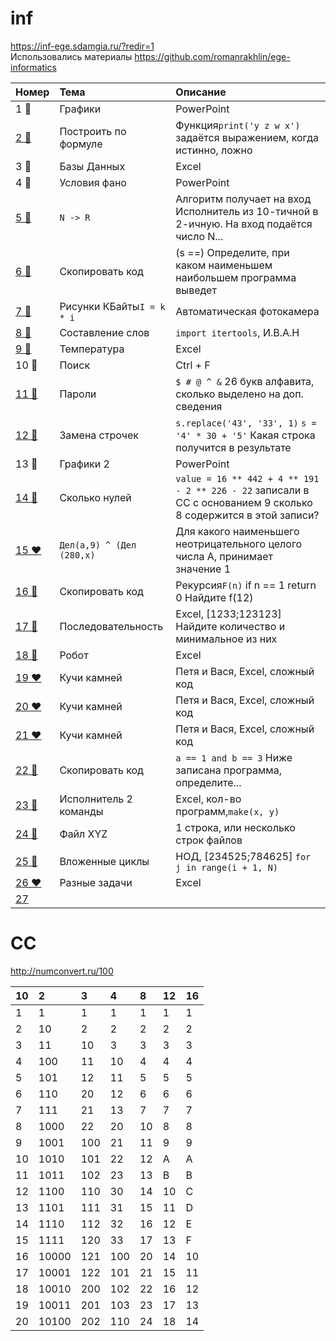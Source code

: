 # inf

https://inf-ege.sdamgia.ru/?redir=1
<br>
Использовались материалы https://github.com/romanrakhlin/ege-informatics


| Номер | Тема | Описание |
| :---------- | :------------- | :------------ |
| 1 💚 | Графики | PowerPoint |
| [2 💚](https://github.com/voron5096/inf/blob/main/ege/2.md) | Построить по формуле | Функция`print('y z w x')` задаётся выражением, когда истинно, ложно |
| 3 💚 | Базы Данных | Excel |
| 4 💛 | Условия фано | PowerPoint |
| [5 💛](https://github.com/voron5096/inf/blob/main/ege/5.py) | `N -> R` | Алгоритм получает на вход Исполнитель из 10-тичной в 2-ичную. На вход подаётся число N... |
| [6 💚](https://github.com/voron5096/inf/blob/main/ege/6.py) | Скопировать код | (s ==) Определите, при каком наименьшем наибольшем программа выведет |
| [7 💛](https://github.com/voron5096/inf/blob/main/ege/7.md) | Рисунки КБайты`I = k * i`  | Автоматическая фотокамера |
| [8 💛](https://github.com/voron5096/inf/blob/main/ege/8.py) | Составление слов | `import itertools`, И.В.А.Н |
| [9 💛](https://github.com/voron5096/inf/blob/main/ege/9.md) | Температура | Excel |
| 10 💚 | Поиск | Ctrl + F |
| [11 💛](https://github.com/voron5096/inf/blob/main/ege/11.md) | Пароли  | `$ # @ ^ &` 26 букв алфавита, сколько выделено на доп. сведения |
| [12 💚](https://github.com/voron5096/inf/blob/main/ege/12.py) | Замена строчек | `s.replace('43', '33', 1)` `s = '4' * 30 + '5'` Какая строка получится в результате  |
| 13 💚 | Графики 2 | PowerPoint
| [14 💚](https://github.com/voron5096/inf/blob/main/ege/14.py) | Сколько нулей | `value = 16 ** 442 + 4 ** 191 - 2 ** 226 - 22` записали в СС с основанием 9 сколько 8 содержится в этой записи? |
| [15 ❤](https://github.com/voron5096/inf/blob/main/ege/15.md) | `Дел(a,9) ^ (Дел (280,x)` | Для какого наименьшего неотрицательного целого числа А, принимает значение 1  |
| [16 💚](https://github.com/voron5096/inf/blob/main/ege/16.py) | Скопировать код | Рекурсия`F(n)` if n == 1 return 0 Найдите f(12) |
| [17 💛](https://github.com/voron5096/inf/blob/main/ege/17.py) | Последовательность | Excel, [1233;123123] Найдите количество и минимальное из них |
| [18 💚](https://github.com/voron5096/inf/blob/main/ege/18.py) | Робот | Excel |
| [19 ❤](https://github.com/voron5096/inf/blob/main/ege/19.py) | Кучи камней | Петя и Вася, Excel, сложный код |
| [20 ❤](https://github.com/voron5096/inf/blob/main/ege/19.md) | Кучи камней | Петя и Вася, Excel, сложный код |
| [21 ❤](https://github.com/voron5096/inf/blob/main/ege/19.md) | Кучи камней | Петя и Вася, Excel, сложный код |
| [22 💚](https://github.com/voron5096/inf/blob/main/ege/22.py) | Скопировать код | `a == 1 and b == 3` Ниже записана программа, определите...  |
| [23 💛](https://github.com/voron5096/inf/blob/main/ege/23.py) | Исполнитель 2 команды | Excel, кол-во программ,`make(x, y)` |
| [24 💛](https://github.com/voron5096/inf/blob/main/ege/24.py) | Файл XYZ | 1 строка, или несколько строк файлов |
| [25 💚](https://github.com/voron5096/inf/blob/main/ege/25.py) | Вложенные циклы | НОД, [234525;784625] `for j in range(i + 1, N)` |
| [26 ❤](https://github.com/voron5096/inf/blob/main/ege/26.py) | Разные задачи | Excel |
| [27](https://github.com/voron5096/inf/blob/main/ege/27.py) | | |

# CC

http://numconvert.ru/100


| 10 | 2     | 3   | 4   | 8  | 12 | 16 |
| :--- | :------ | :---- | :---- | :--- | :--- | :--- |
| 1  | 1     | 1   | 1   | 1  | 1  | 1  |
| 2  | 10    | 2   | 2   | 2  | 2  | 2  |
| 3  | 11    | 10  | 3   | 3  | 3  | 3  |
| 4  | 100   | 11  | 10  | 4  | 4  | 4  |
| 5  | 101   | 12  | 11  | 5  | 5  | 5  |
| 6  | 110   | 20  | 12  | 6  | 6  | 6  |
| 7  | 111   | 21  | 13  | 7  | 7  | 7  |
| 8  | 1000  | 22  | 20  | 10 | 8  | 8  |
| 9  | 1001  | 100 | 21  | 11 | 9  | 9  |
| 10 | 1010  | 101 | 22  | 12 | A  | A  |
| 11 | 1011  | 102 | 23  | 13 | B  | B  |
| 12 | 1100  | 110 | 30  | 14 | 10 | C  |
| 13 | 1101  | 111 | 31  | 15 | 11 | D  |
| 14 | 1110  | 112 | 32  | 16 | 12 | E  |
| 15 | 1111  | 120 | 33  | 17 | 13 | F  |
| 16 | 10000 | 121 | 100 | 20 | 14 | 10 |
| 17 | 10001 | 122 | 101 | 21 | 15 | 11 |
| 18 | 10010 | 200 | 102 | 22 | 16 | 12 |
| 19 | 10011 | 201 | 103 | 23 | 17 | 13 |
| 20 | 10100 | 202 | 110 | 24 | 18 | 14 |
